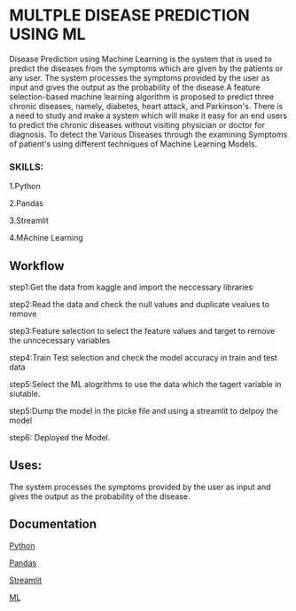 
# MULTPLE DISEASE PREDICTION USING ML

Disease Prediction using Machine Learning is the system that is used to predict the diseases from the symptoms which are given by the patients or any user. The system processes the symptoms provided by the user as input and gives the output as the probability of the disease.A feature selection-based machine learning algorithm is proposed to predict three chronic diseases, namely, diabetes, heart attack, and Parkinson's. There is a need to study and make a system which will make it easy for an end users to predict the chronic diseases without visiting physician or doctor for diagnosis. To detect the Various Diseases through the examining Symptoms of patient's using different techniques of Machine Learning Models.
### SKILLS:
1.Python

2.Pandas

3.Streamlit

4.MAchine Learning
## Workflow
step1:Get the data from kaggle and import the neccessary libraries

step2:Read the data and check the null values and duplicate vealues to remove

step3:Feature selection to select the feature values and target to remove the unncecessary variables

step4:Train Test selection and check the model accuracy in train and test data

step5:Select the ML alogrithms to use the data which the tagert variable in siutable.

step5:Dump the model in the picke file and using a streamlit to delpoy the model

step6: Deployed the Model.


## Uses: 
The system processes the symptoms provided by the user as input and gives the output as the probability of the disease.
## Documentation



[Python](https://docs.python.org/3/)

[Pandas](https://pandas.pydata.org/docs/)

[Streamlit](https://docs.streamlit.io/library/get-started)


[ML](https://scikit-learn.org/stable/modules/generated/sklearn.naive_bayes.MultinomialNB.html)